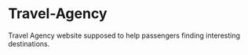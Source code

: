 # Travel-Agency
Travel Agency website supposed to help passengers finding interesting destinations.
